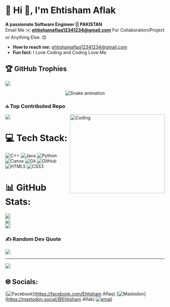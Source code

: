 # 💫 Hi 👋, I'm Ehtisham Aflak
**A passionate Software Engineer || PAKISTAN**
<br>
Email Me ✉️ **ehtishamaflaq12341234@gmail.com** For Collaboration/Project or Anything Else. 😊
-  **How to reach me:** ehtishamaflaq12341234@gmail.com
-  **Fun fact:** I Love Coding and Coding Love Me
## 🏆 GitHub Trophies
![](https://github-profile-trophy.vercel.app/?username=ehtishamaflaq3&theme=radical&no-frame=false&no-bg=true&margin-w=4)

<div align="center">
  <img src="https://profile-readme-generator.com/assets/snake.svg" alt="Snake animation" />
</div>

### 🔝 Top Contributed Repo
![](https://github-contributor-stats.vercel.app/api?username=ehtishamaflaq3&limit=5&theme=dark&combine_all_yearly_contributions=true)
<img align="right" alt="Coding" height=250 width=300 src="https://cdn.dribbble.com/users/1187836/screenshots/6539429/programer.gif" />

# 💻 Tech Stack:
![C++](https://img.shields.io/badge/c++-%2300599C.svg?style=for-the-badge&logo=c%2B%2B&logoColor=white) ![Java](https://img.shields.io/badge/java-%23ED8B00.svg?style=for-the-badge&logo=openjdk&logoColor=white) ![Python](https://img.shields.io/badge/python-3670A0?style=for-the-badge&logo=python&logoColor=ffdd54) ![Canva](https://img.shields.io/badge/Canva-%2300C4CC.svg?style=for-the-badge&logo=Canva&logoColor=white) ![Git](https://img.shields.io/badge/git-%23F05033.svg?style=for-the-badge&logo=git&logoColor=white) ![GitHub](https://img.shields.io/badge/github-%23121011.svg?style=for-the-badge&logo=github&logoColor=white) ![HTML5](https://img.shields.io/badge/html5-%23E34F26.svg?style=for-the-badge&logo=html5&logoColor=white) ![CSS3](https://img.shields.io/badge/css3-%231572B6.svg?style=for-the-badge&logo=css3&logoColor=white)
# 📊 GitHub Stats:
![](https://github-readme-stats.vercel.app/api?username=ehtishamaflaq3&theme=dark&hide_border=false&include_all_commits=false&count_private=false)<br/>
![](https://nirzak-streak-stats.vercel.app/?user=ehtishamaflaq3&theme=dark&hide_border=false)<br/>
![](https://github-readme-stats.vercel.app/api/top-langs/?username=ehtishamaflaq3&theme=dark&hide_border=false&include_all_commits=false&count_private=false&layout=compact)
### ✍️ Random Dev Quote
![](https://quotes-github-readme.vercel.app/api?type=horizontal&theme=radical)


---
[![](https://visitcount.itsvg.in/api?id=ehtishamaflaq3&icon=0&color=0)](https://visitcount.itsvg.in)

## 🌐 Socials:
[![Facebook](https://img.shields.io/badge/Facebook-%231877F2.svg?logo=Facebook&logoColor=white)](https://facebook.com/Ehtisham Aflaq) [![Mastodon](https://img.shields.io/badge/-MASTODON-%232B90D9?logo=mastodon&logoColor=white)](https://mastodon.social/@Ehtisham Aflak) [![email](https://img.shields.io/badge/Email-D14836?logo=gmail&logoColor=white)](mailto:ehtishamaflaq12341234@gmail.com) 


<!-- Proudly created with GPRM ( https://gprm.itsvg.in ) -->
